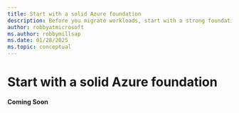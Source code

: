 ```yaml
---
title: Start with a solid Azure foundation
description: Before you migrate workloads, start with a strong foundation in Azure.
author: robbyatmicrosoft
ms.author: robbymillsap
ms.date: 01/28/2025  
ms.topic: conceptual
---
```


# Start with a solid Azure foundation

**Coming Soon**